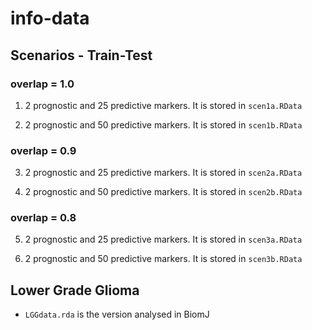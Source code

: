 # info-data

## Scenarios - Train-Test 
### overlap = 1.0
1. 2 prognostic and 25 predictive markers. 
It is stored in `scen1a.RData`

2. 2 prognostic and 50 predictive markers. 
It is stored in `scen1b.RData`

### overlap = 0.9
3. 2 prognostic and 25 predictive markers. 
It is stored in `scen2a.RData`

4. 2 prognostic and 50 predictive markers. 
It is stored in `scen2b.RData`

### overlap = 0.8
5. 2 prognostic and 25 predictive markers. 
It is stored in `scen3a.RData`

6. 2 prognostic and 50 predictive markers. 
It is stored in `scen3b.RData`

## Lower Grade Glioma

* `LGGdata.rda` is the version analysed in BiomJ
